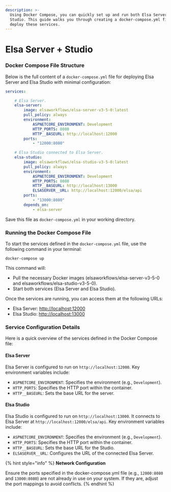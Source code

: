 ```yaml
---
description: >-
  Using Docker Compose, you can quickly set up and run both Elsa Server and Elsa
  Studio. This guide walks you through creating a docker-compose.yml file to
  deploy these services.
---
```


# Elsa Server + Studio

### Docker Compose File Structure﻿ <a href="#compose-file-structure" id="compose-file-structure"></a>

Below is the full content of a `docker-compose.yml` file for deploying Elsa Server and Elsa Studio with minimal configuration:

```yaml
services:

    # Elsa Server.
    elsa-server:
        image: elsaworkflows/elsa-server-v3-5-0:latest
        pull_policy: always
        environment:
            ASPNETCORE_ENVIRONMENT: Development
            HTTP_PORTS: 8080
            HTTP__BASEURL: http://localhost:12000
        ports:
            - "12000:8080"

    # Elsa Studio connected to Elsa Server.
    elsa-studio:
        image: elsaworkflows/elsa-studio-v3-5-0:latest
        pull_policy: always
        environment:
            ASPNETCORE_ENVIRONMENT: Development
            HTTP_PORTS: 8080
            HTTP__BASEURL: http://localhost:13000
            ELSASERVER__URL: http://localhost:12000/elsa/api
        ports:
            - "13000:8080"
        depends_on:
            - elsa-server
```

Save this file as `docker-compose.yml` in your working directory.

### Running the Docker Compose File﻿ <a href="#running-compose" id="running-compose"></a>

To start the services defined in the `docker-compose.yml` file, use the following command in your terminal:

```
docker-compose up
```

This command will:

* Pull the necessary Docker images (elsaworkflows/elsa-server-v3-5-0 and elsaworkflows/elsa-studio-v3-5-0).
* Start both services (Elsa Server and Elsa Studio).

Once the services are running, you can access them at the following URLs:

* Elsa Server: [http://localhost:12000](http://localhost:12000/)
* Elsa Studio: [http://localhost:13000](http://localhost:13000/)

### Service Configuration Details﻿ <a href="#service-configuration" id="service-configuration"></a>

Here is a quick overview of the services defined in the Docker Compose file:

#### Elsa Server﻿ <a href="#elsa-server-details" id="elsa-server-details"></a>

Elsa Server is configured to run on `http://localhost:12000`. Key environment variables include:

* `ASPNETCORE_ENVIRONMENT`: Specifies the environment (e.g., `Development`).
* `HTTP_PORTS`: Specifies the HTTP port within the container.
* `HTTP__BASEURL`: Sets the base URL for the server.

#### Elsa Studio﻿ <a href="#elsa-studio-details" id="elsa-studio-details"></a>

Elsa Studio is configured to run on `http://localhost:13000`. It connects to Elsa Server at `http://localhost:12000/elsa/api`. Key environment variables include:

* `ASPNETCORE_ENVIRONMENT`: Specifies the environment (e.g., `Development`).
* `HTTP_PORTS`: Specifies the HTTP port within the container.
* `HTTP__BASEURL`: Sets the base URL for the Studio.
* `ELSASERVER__URL`: Configures the URL of the connected Elsa Server.

{% hint style="info" %}
**Network Configuration**

Ensure the ports specified in the docker-compose.yml file (e.g., `12000:8080` and `13000:8080`) are not already in use on your system. If they are, adjust the port mappings to avoid conflicts.
{% endhint %}

